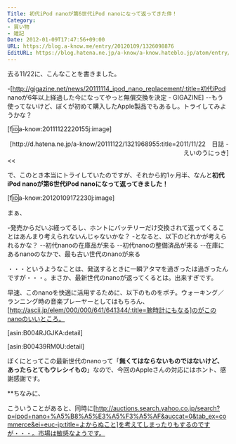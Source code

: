 ```yaml
---
Title: 初代iPod nanoが第6世代iPod nanoになって返ってきた件！
Category:
- 買い物
- 雑記
Date: 2012-01-09T17:47:56+09:00
URL: https://blog.a-know.me/entry/20120109/1326098876
EditURL: https://blog.hatena.ne.jp/a-know/a-know.hateblo.jp/atom/entry/12921228815727979362
---
```



去る11/22に、こんなことを書きました。

>>
-[http://gigazine.net/news/20111114_ipod_nano_replacement/:title=初代iPod nanoが6年以上経過した今になってやっと無償交換を決定 - GIGAZINE]
--もう使ってないけど、ぼくが初めて購入したApple製品でもあるし。トライしてみようかな？


[f:id:a-know:20111122220155j:image]

<div align="right">[http://d.hatena.ne.jp/a-know/20111122/1321968955:title=2011/11/22　日誌 - えいのうにっき]</div>
<<


で、このとき本当にトライしていたのですが、それから約1ヶ月半、なんと<span class="deco" style="font-weight:bold;">初代iPod nanoが第6世代iPod nanoになって返ってきました！</span>


[f:id:a-know:20120109172230j:image]



まぁ、


-発売からだいぶ経ってるし、ホントにバッテリーだけ交換されて返ってくることはあんまり考えられないんじゃないかな？
-となると、以下のどれかが考えられるかな？
--初代nanoの在庫品が来る
--初代nanoの整備済品が来る
--在庫にあるnanoのなかで、最も古い世代のnanoが来る


・・・というようなことは、発送するときに一瞬アタマを過ぎったは過ぎったんですが・・・。まさか、最新世代のnanoが返ってくるとは。出来すぎです。

早速、このnanoを快適に活用するために、以下のものをポチ。ウォーキング／ランニング時の音楽プレーヤーとしてはもちろん、[http://ascii.jp/elem/000/000/641/641344/:title=腕時計にもなる]のがこのnanoのいいところ。


[asin:B004RJGJKA:detail]

[asin:B00439RM0U:detail]


ぼくにとってこの最新世代のnanoって「<span class="deco" style="font-weight:bold;">無くてはならないものではないけど、あったらとてもウレシイもの</span>」なので、今回のAppleさんの対応にはホント、感謝感謝です。



**ちなみに、

こういうことがあると、同時に[http://auctions.search.yahoo.co.jp/search?p=ipod+nano+%A5%B8%A5%E3%A5%F3%A5%AF&auccat=0&tab_ex=commerce&ei=euc-jp:title=よからぬこと]を考えてしまったりもするのですが・・・。市場は敏感なようです。
